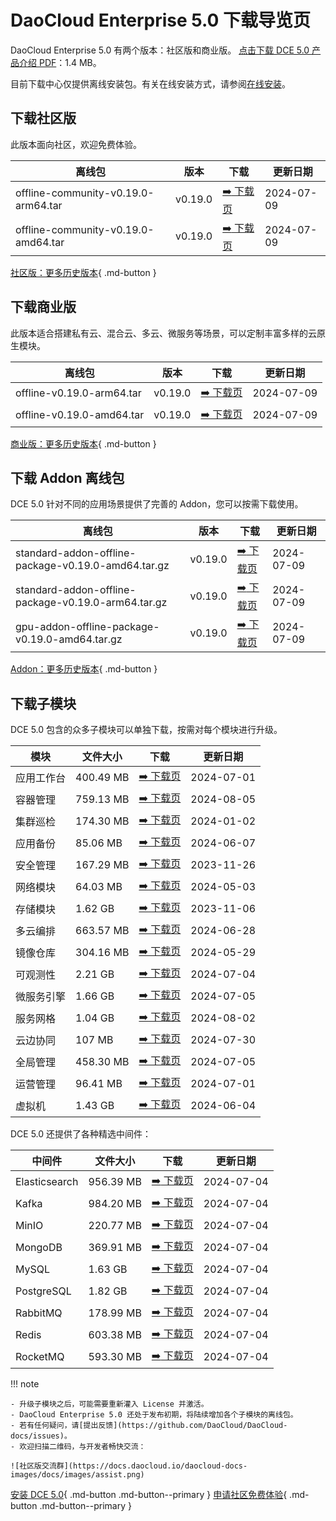 # DaoCloud Enterprise 5.0 下载导览页

DaoCloud Enterprise 5.0 有两个版本：社区版和商业版。
[点击下载 DCE 5.0 产品介绍 PDF](https://harbor-test2.cn-sh2.ufileos.com/docs/download/DCE5.0-intro.pdf)：1.4 MB。

目前下载中心仅提供离线安装包。有关在线安装方式，请参阅[在线安装](../install/index.md)。

## 下载社区版

此版本面向社区，欢迎免费体验。

| 离线包           | 版本    | 下载  | 更新日期   |
| --------------- | ------- | ---- | -------- |
| offline-community-v0.19.0-arm64.tar | v0.19.0 | [:arrow_right: 下载页](./free/dce5-installer-v0.19.0.md) | 2024-07-09 |
| offline-community-v0.19.0-amd64.tar | v0.19.0 | [:arrow_right: 下载页](./free/dce5-installer-v0.19.0.md) | 2024-07-09 |

[社区版：更多历史版本](./free/dce5-installer-history.md){ .md-button } 

## 下载商业版

此版本适合搭建私有云、混合云、多云、微服务等场景，可以定制丰富多样的云原生模块。

| 离线包 | 版本    | 下载      | 更新日期   |
| ----- | ------- | -------- | --------- |
| offline-v0.19.0-arm64.tar | v0.19.0 | [:arrow_right: 下载页](./business/dce5-installer-v0.19.0.md) | 2024-07-09 |
| offline-v0.19.0-amd64.tar | v0.19.0 | [:arrow_right: 下载页](./business/dce5-installer-v0.19.0.md) | 2024-07-09 |

[商业版：更多历史版本](./business/dce5-installer-history.md){ .md-button } 

## 下载 Addon 离线包

DCE 5.0 针对不同的应用场景提供了完善的 Addon，您可以按需下载使用。

| 离线包    | 版本    | 下载 | 更新日期   |
| -------- | ------- | --- | --------- |
| standard-addon-offline-package-v0.19.0-amd64.tar.gz | v0.19.0 | [:arrow_right: 下载页](./addon/v0.19.0.md) | 2024-07-09 |
| standard-addon-offline-package-v0.19.0-arm64.tar.gz | v0.19.0 | [:arrow_right: 下载页](./addon/v0.19.0.md) | 2024-07-09 |
| gpu-addon-offline-package-v0.19.0-amd64.tar.gz | v0.19.0 | [:arrow_right: 下载页](./addon/v0.19.0.md) | 2024-07-09 |

[Addon：更多历史版本](./addon/history.md){ .md-button } 

## 下载子模块

DCE 5.0 包含的众多子模块可以单独下载，按需对每个模块进行升级。

| 模块     | 文件大小  | 下载     | 更新日期   |
| -------- | ------- | ---------------------------------------------- | ---------- |
| 应用工作台 | 400.49 MB | [:arrow_right: 下载页](./modules/amamba.md)   | 2024-07-01 |
| 容器管理 | 759.13 MB  | [:arrow_right: 下载页](./modules/kpanda.md)   | 2024-08-05 |
| 集群巡检 | 174.30 MB | [:arrow_right: 下载页](./modules/kcollie.md)   | 2024-01-02 |
| 应用备份 | 85.06 MB  | [:arrow_right: 下载页](./modules/kcoral.md)    | 2024-06-07 |
| 安全管理 | 167.29 MB | [:arrow_right: 下载页](./modules/dowl.md)      | 2023-11-26 |
| 网络模块 | 64.03 MB  | [:arrow_right: 下载页](./modules/spidernet.md) | 2024-05-03 |
| 存储模块 | 1.62 GB   | [:arrow_right: 下载页](./modules/hwameistor.md)| 2023-11-06 |
| 多云编排 | 663.57 MB | [:arrow_right: 下载页](./modules/kairship.md)  | 2024-06-28 |
| 镜像仓库 | 304.16 MB | [:arrow_right: 下载页](./modules/kangaroo.md)  | 2024-05-29 |
| 可观测性 | 2.21 GB   | [:arrow_right: 下载页](./modules/insight.md)   | 2024-07-04 |
| 微服务引擎| 1.66 GB  | [:arrow_right: 下载页](./modules/skoala.md)     | 2024-07-05 |
| 服务网格 | 1.04 GB | [:arrow_right: 下载页](./modules/mspider.md)   | 2024-08-02 |
| 云边协同 | 107 MB | [:arrow_right: 下载页](./modules/kant.md)      | 2024-07-30 |
| 全局管理 | 458.30 MB | [:arrow_right: 下载页](./modules/ghippo.md)    | 2024-07-05 |
| 运营管理 | 96.41 MB  | [:arrow_right: 下载页](./modules/gmagpie.md)   | 2024-07-01 |
| 虚拟机   | 1.43 GB  | [:arrow_right: 下载页](./modules/virtnest.md)   | 2024-06-04 |

DCE 5.0 还提供了各种精选中间件：

| 中间件         | 文件大小  | 下载     | 更新日期    |
|---------------| -------- |---------|------------|
| Elasticsearch |956.39 MB| [:arrow_right: 下载页](./modules/middleware/elasticsearch.md) |2024-07-04|
| Kafka |984.20 MB| [:arrow_right: 下载页](./modules/middleware/kafka.md) |2024-07-04|
| MinIO |220.77 MB| [:arrow_right: 下载页](./modules/middleware/minio.md) |2024-07-04|
| MongoDB |369.91 MB| [:arrow_right: 下载页](./modules/middleware/mongodb.md) |2024-07-04|
| MySQL |1.63 GB| [:arrow_right: 下载页](./modules/middleware/mysql.md) |2024-07-04|
| PostgreSQL |1.82 GB| [:arrow_right: 下载页](./modules/middleware/postgresql.md) |2024-07-04|
| RabbitMQ |178.99 MB| [:arrow_right: 下载页](./modules/middleware/rabbitmq.md) |2024-07-04|
| Redis |603.38 MB| [:arrow_right: 下载页](./modules/middleware/redis.md) |2024-07-04|
| RocketMQ |593.30 MB| [:arrow_right: 下载页](./modules/middleware/rocketmq.md) |2024-07-04|

!!! note

    - 升级子模块之后，可能需要重新灌入 License 并激活。
    - DaoCloud Enterprise 5.0 还处于发布初期，将陆续增加各个子模块的离线包。
    - 若有任何疑问，请[提出反馈](https://github.com/DaoCloud/DaoCloud-docs/issues)。
    - 欢迎扫描二维码，与开发者畅快交流：

    ![社区版交流群](https://docs.daocloud.io/daocloud-docs-images/docs/images/assist.png)

[安装 DCE 5.0](../install/index.md){ .md-button .md-button--primary }
[申请社区免费体验](../dce/license0.md){ .md-button .md-button--primary }
